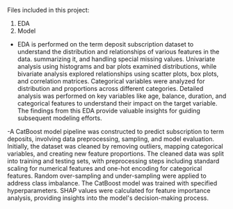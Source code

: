 Files included in this project:
 1. EDA
 2. Model

- EDA is performed on the term deposit subscription dataset to understand the distribution and relationships of various features in the data. summarizing it, and handling special missing values. Univariate analysis using histograms and bar plots examined distributions, while bivariate analysis explored relationships using scatter plots, box plots, and correlation matrices. Categorical variables were analyzed for distribution and proportions across different categories. Detailed analysis was performed on key variables like age, balance, duration, and categorical features to understand their impact on the target variable. The findings from this EDA provide valuable insights for guiding subsequent modeling efforts.

-A CatBoost model pipeline was constructed to predict subscription to term deposits, involving data preprocessing, sampling, and model evaluation. Initially, the dataset was cleaned by removing outliers, mapping categorical variables, and creating new feature proportions. The cleaned data was split into training and testing sets, with preprocessing steps including standard scaling for numerical features and one-hot encoding for categorical features. Random over-sampling and under-sampling were applied to address class imbalance. The CatBoost model was trained with specified hyperparameters. SHAP values were calculated for feature importance analysis, providing insights into the model's decision-making process.
